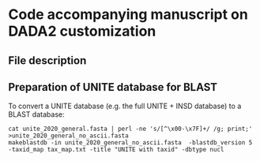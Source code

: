# **Code accompanying manuscript on DADA2 customization**

## **File description**

## **Preparation of UNITE database for BLAST**

To convert a UNITE database (e.g. the full UNITE + INSD database) to a BLAST database:

```
cat unite_2020_general.fasta | perl -ne 's/[^\x00-\x7F]+/ /g; print;' >unite_2020_general_no_ascii.fasta
makeblastdb -in unite_2020_general_no_ascii.fasta  -blastdb_version 5 -taxid_map tax_map.txt -title "UNITE with taxid" -dbtype nucl
```
